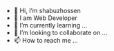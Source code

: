 - 👋 Hi, I’m shabuzhossen
- 👑 I am Web Developer
- 🌱 I’m currently learning ...
- 💞️ I’m looking to collaborate on ...
- 📫 How to reach me ...

<!---
shabuzhossen/shabuzhossen is a ✨ special ✨ repository because its `README.md` (this file) appears on your GitHub profile.
You can click the Preview link to take a look at your changes.
--->
